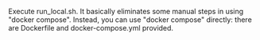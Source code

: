 Execute run_local.sh.
It basically eliminates some manual steps in using "docker compose".
Instead, you can use "docker compose" directly: there are Dockerfile and docker-compose.yml provided.